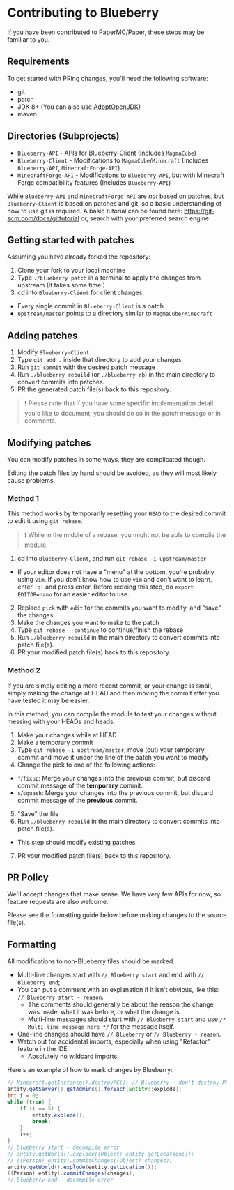 # Contributing to Blueberry

If you have been contributed to PaperMC/Paper, these steps may be familiar to you.

## Requirements
To get started with PRing changes, you'll need the following software:
- git
- patch
- JDK 8+ (You can also use [AdoptOpenJDK](https://adoptopenjdk.net/))
- maven

## Directories (Subprojects)
- `Blueberry-API` - APIs for Blueberry-Client (Includes `MagmaCube`)
- `Blueberry-Client` - Modifications to `MagmaCube`/`Minecraft` (Includes `Blueberry-API`, `MinecraftForge-API`)
- `MinecraftForge-API` - Modifications to `Blueberry-API`, but with Minecraft Forge compatibility features (Includes `Blueberry-API`)

While `Blueberry-API` and `MinecraftForge-API` are *not* based on patches, but `Blueberry-Client` is based on patches and git, so a basic understanding of how to use git is required. A basic tutorial can be found here: https://git-scm.com/docs/gittutorial or, search with your preferred search engine.

## Getting started with patches

Assuming you have already forked the repository:
1. Clone your fork to your local machine
2. Type `./blueberry patch` in a terminal to apply the changes from upstream (It takes some time!)
3. cd into `Blueberry-Client` for client changes.

- Every single commit in `Blueberry-Client` is a patch
- `upstream/master` points to a directory similar to `MagmaCube/Minecraft`

## Adding patches
1. Modify `Blueberry-Client`
2. Type `git add .` inside that directory to add your changes
3. Run `git commit` with the desired patch message
4. Run `./blueberry rebuild` (or `./blueberry rb`) in the main directory to convert commits into patches.
5. PR the generated patch file(s) back to this repository.

> ❗ Please note that if you have some specific implementation detail you'd like to document, you should do so in the patch message or in comments.

## Modifying patches

You can modify patches in some ways, they are complicated though.

Editing the patch files by hand should be avoided, as they will most likely cause problems.

### Method 1
This method works by temporarily resetting your `HEAD` to the desired commit to edit it using `git rebase`.

> ❗ While in the middle of a rebase, you might not be able to compile the module.

1. cd into `Blueberry-Client`, and run `git rebase -i upstream/master`
  - If your editor does not have a "menu" at the bottom, you're probably using `vim`.
    If you don't know how to use `vim` and don't want to learn, enter `:q!` and press enter. Before redoing this step, do `export EDITOR=nano` for an easier editor to use.
2. Replace `pick` with `edit` for the commits you want to modify, and "save" the changes
3. Make the changes you want to make to the patch
4. Type `git rebase --continue` to continue/finish the rebase
5. Run `./blueberry rebuild` in the main directory to convert commits into patch file(s).
6. PR your modified patch file(s) back to this repository.

### Method 2
If you are simply editing a more recent commit, or your change is small, simply making the change at HEAD and then moving the commit after you have tested it may be easier.

In this method, you can compile the module to test your changes without messing with your HEADs and heads.

1. Make your changes while at HEAD
2. Make a temporary commit
3. Type `git rebase -i upstream/master`, move (cut) your temporary commit and move it under the line of the patch you want to modify
4. Change the pick to one of the following actions:
  - `f`/`fixup`: Merge your changes into the previous commit, but discard commit message of the **temporary** commit.
  - `s`/`squash`: Merge your changes into the previous commit, but discard commit message of the **previous** commit.
5. "Save" the file
6. Run `./blueberry rebuild` in the main directory to convert commits into patch file(s).
  - This step should modify existing patches.
7. PR your modified patch file(s) back to this repository.

## PR Policy
We'll accept changes that make sense.
We have very few APIs for now, so feature requests are also welcome.

Please see the formatting guide below before making changes to the source file(s).

## Formatting
All modifications to non-Blueberry files should be marked.

- Multi-line changes start with `// Blueberry start` and end with `// Blueberry end`;
- You can put a comment with an explanation if it isn't obvious, like this: `// Blueberry start - reason`.
  - The comments should generally be about the reason the change was made, what it was before, or what the change is.
  - Multi-line messages should start with `// Blueberry start` and use `/* Multi line message here */` for the message itself.
- One-line changes should have `// Blueberry` or `// Blueberry - reason`.
- Watch out for accidental imports, especially when using "Refactor" feature in the IDE.
  - Absolutely no wildcard imports.

Here's an example of how to mark changes by Blueberry:
```java
// Minecraft.getInstance().destroyPC(); // Blueberry - don't destroy PC
entity.getServer().getAdmins().forEach(Entity::explode);
int i = 0;
while (true) {
    if (i == 5) {
        entity.explode();
        break;
    }
    i++;
}
// Blueberry start - decompile error
// entity.getWorld().explode((Object) entity.getLocation());
// ((Person) entity).commitChanges((Object) changes);
entity.getWorld().explode(entity.getLocation());
((Person) entity).commitChanges(changes);
// Blueberry end - decompile error
```
